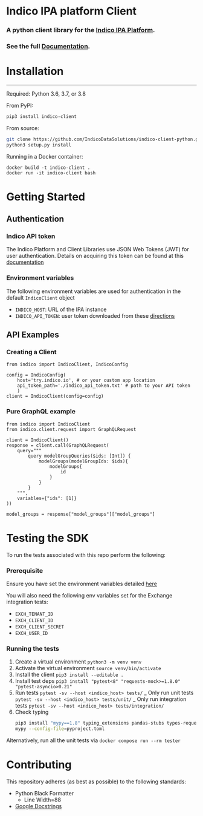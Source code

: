 # Indico IPA platform Client

### A python client library for the [Indico IPA Platform](https://try.indico.io/).

### See the full [Documentation](https://indicodatasolutions.github.io/indico-client-python/).

# Installation

---

Required: Python 3.6, 3.7, or 3.8

From PyPI:

```bash
pip3 install indico-client
```

From source:

```bash
git clone https://github.com/IndicoDataSolutions/indico-client-python.git
python3 setup.py install
```

Running in a Docker container:

```
docker build -t indico-client .
docker run -it indico-client bash
```

# Getting Started

## Authentication

### Indico API token

The Indico Platform and Client Libraries use JSON Web Tokens (JWT) for user
authentication. Details on acquiring this token can be found at this [documentation](https://docs.indicodata.ai/articles/#!common-questions-publication/how-do-i-get-started-developing-with-the-indico-api/q/API%2520token/qid/3328/qp/1)

### Environment variables

The following environment variables are used for authentication in the default `IndicoClient` object

- `INDICO_HOST`: URL of the IPA instance
- `INDICO_API_TOKEN`: user token downloaded from these [directions](#indico-api-token)

## API Examples

### Creating a Client

```python3
from indico import IndicoClient, IndicoConfig

config = IndicoConfig(
    host='try.indico.io', # or your custom app location
    api_token_path='./indico_api_token.txt' # path to your API token
    )
client = IndicoClient(config=config)
```

### Pure GraphQL example

```
from indico import IndicoClient
from indico.client.request import GraphQLRequest

client = IndicoClient()
response = client.call(GraphQLRequest(
    query="""
        query modelGroupQueries($ids: [Int]) {
	        modelGroups(modelGroupIds: $ids){
                modelGroups{
                    id
                }
            }
        }
    """,
    variables={"ids": [1]}
))

model_groups = response["model_groups"]["model_groups"]
```

# Testing the SDK

To run the tests associated with this repo perform the following:

### Prerequisite

Ensure you have set the environment variables detailed [here](#environment-variables)

You will also need the following env variables set for the Exchange integration tests:

- `EXCH_TENANT_ID`
- `EXCH_CLIENT_ID`
- `EXCH_CLIENT_SECRET`
- `EXCH_USER_ID`

### Running the tests

1. Create a virtual environment
   `python3 -m venv venv`
2. Activate the virtual environment
   `source venv/bin/activate`
3. Install the client
   `pip3 install --editable .`
4. Install test deps
   `pip3 install "pytest<8" "requests-mock>=1.8.0" "pytest-asyncio>0.21"`
5. Run tests
   `pytest -sv --host <indico_host> tests/`
   _ Only run unit tests `pytest -sv --host <indico_host> tests/unit/`
   _ Only run integration tests `pytest -sv --host <indico_host> tests/integration/`
6. Check typing
   ```sh
   pip3 install "mypy==1.8" typing_extensions pandas-stubs types-requests types-pytz types-openpyxl
   mypy --config-file=pyproject.toml
   ```

Alternatively, run all the unit tests via `docker compose run --rm tester`

# Contributing

This repository adheres (as best as possible) to the following standards:

- Python Black Formatter
  - Line Width=88
- [Google Docstrings](https://sphinxcontrib-napoleon.readthedocs.io/en/latest/example_google.html)
